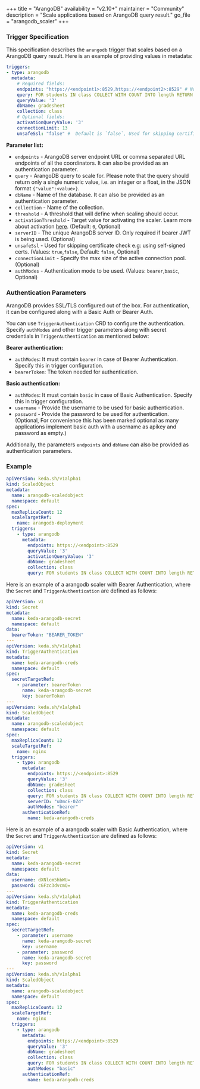 +++
title = "ArangoDB"
availability = "v2.10+"
maintainer = "Community"
description = "Scale applications based on ArangoDB query result."
go_file = "arangodb_scaler"
+++

### Trigger Specification

This specification describes the `arangodb` trigger that scales based on a ArangoDB query result. Here is an example of providing values in metadata:

```yaml
triggers:
- type: arangodb
  metadata:
    # Required fields:
    endpoints: "https://<endpoint1>:8529,https://<endpoint2>:8529" # Note: add one or more comma separated URL endpoints of all the coordinators
    query: FOR students IN class COLLECT WITH COUNT INTO length RETURN {"value":length} # Note: the query should return only a single numeric value in the JSON format {"value":<value>}
    queryValue: '3'
    dbName: gradesheet
    collection: class
    # Optional fields:
    activationQueryValue: '3'
    connectionLimit: 13 
    unsafeSsl: "false" #  Default is `false`, Used for skipping certificate check when having self-signed certs
```

**Parameter list:**

- `endpoints` - ArangoDB server endpoint URL or comma separated URL endpoints of all the coordinators. It can also be provided as an authentication parameter.
- `query` - ArangoDB query to scale for. Please note that the query should return only a single numeric value, i.e. an integer or a float, in the JSON format `{"value":<value>}`.
- `dbName` - Name of the database. It can also be provided as an authentication parameter.
- `collection` - Name of the collection.
- `threshold` - A threshold that will define when scaling should occur.
- `activationThreshold` - Target value for activating the scaler. Learn more about activation [here](./../concepts/scaling-deployments.md#activating-and-scaling-thresholds). (Default: `0`, Optional)
- `serverID` - The unique ArangoDB server ID. Only required if bearer JWT is being used. (Optional)
- `unsafeSsl` - Used for skipping certificate check e.g: using self-signed certs. (Values: `true`,`false`, Default: `false`, Optional)
- `connectionLimit` - Specify the max size of the active connection pool. (Optional)
- `authModes` - Authentication mode to be used. (Values: `bearer`,`basic`, Optional)

### Authentication Parameters

ArangoDB provides SSL/TLS configured out of the box. For authentication, it can be configured along with a Basic Auth or Bearer Auth.

You can use `TriggerAuthentication` CRD to configure the authentication. Specify `authModes` and other trigger parameters along with secret credentials in `TriggerAuthentication` as mentioned below:

**Bearer authentication:**
- `authModes`: It must contain `bearer` in case of Bearer Authentication. Specify this in trigger configuration.
- `bearerToken`: The token needed for authentication.

**Basic authentication:**
- `authModes`: It must contain `basic` in case of Basic Authentication. Specify this in trigger configuration.
- `username` - Provide the username to be used for basic authentication.
- `password` - Provide the password to be used for authentication. (Optional, For convenience this has been marked optional as many applications implement basic auth with a username as apikey and password as empty.)

Additionally, the parameters `endpoints` and `dbName` can also be provided as authentication parameters.

### Example

```yaml
apiVersion: keda.sh/v1alpha1
kind: ScaledObject
metadata:
  name: arangodb-scaledobject
  namespace: default
spec:
  maxReplicaCount: 12
  scaleTargetRef:
    name: arangodb-deployment
  triggers:
    - type: arangodb
      metadata:
        endpoints: https://<endpoint>:8529
        queryValue: '3'
        activationQueryValue: '3'
        dbName: gradesheet
        collection: class
        query: FOR students IN class COLLECT WITH COUNT INTO length RETURN {"value":length}
```

Here is an example of a arangodb scaler with Bearer Authentication, where the `Secret` and `TriggerAuthentication` are defined as follows:

```yaml
apiVersion: v1
kind: Secret
metadata:
  name: keda-arangodb-secret
  namespace: default
data:
  bearerToken: "BEARER_TOKEN"
---
apiVersion: keda.sh/v1alpha1
kind: TriggerAuthentication
metadata:
  name: keda-arangodb-creds
  namespace: default
spec:
  secretTargetRef:
    - parameter: bearerToken
      name: keda-arangodb-secret
      key: bearerToken
---
apiVersion: keda.sh/v1alpha1
kind: ScaledObject
metadata:
  name: arangodb-scaledobject
  namespace: default
spec:
  maxReplicaCount: 12
  scaleTargetRef:
    name: nginx
  triggers:
    - type: arangodb
      metadata:
        endpoints: https://<endpoint>:8529
        queryValue: '3'
        dbName: gradesheet
        collection: class
        query: FOR students IN class COLLECT WITH COUNT INTO length RETURN {"value":length}
        serverID: "uDmcE-0Zd"
        authModes: "bearer"
      authenticationRef:
        name: keda-arangodb-creds
```

Here is an example of a arangodb scaler with Basic Authentication, where the `Secret` and `TriggerAuthentication` are defined as follows:

```yaml
apiVersion: v1
kind: Secret
metadata:
  name: keda-arangodb-secret
  namespace: default
data:
  username: dXNlcm5hbWU=
  password: cGFzc3dvcmQ=
---
apiVersion: keda.sh/v1alpha1
kind: TriggerAuthentication
metadata:
  name: keda-arangodb-creds
  namespace: default
spec:
  secretTargetRef:
    - parameter: username
      name: keda-arangodb-secret
      key: username
    - parameter: password
      name: keda-arangodb-secret
      key: password
---
apiVersion: keda.sh/v1alpha1
kind: ScaledObject
metadata:
  name: arangodb-scaledobject
  namespace: default
spec:
  maxReplicaCount: 12
  scaleTargetRef:
    name: nginx
  triggers:
    - type: arangodb
      metadata:
        endpoints: https://<endpoint>:8529
        queryValue: '3'
        dbName: gradesheet
        collection: class
        query: FOR students IN class COLLECT WITH COUNT INTO length RETURN {"value":length}
        authModes: "basic"
      authenticationRef:
        name: keda-arangodb-creds
```
